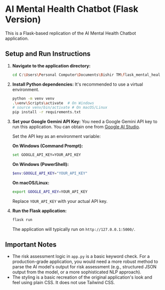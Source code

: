 # AI Mental Health Chatbot (Flask Version)

This is a Flask-based replication of the AI Mental Health Chatbot application.

## Setup and Run Instructions

1.  **Navigate to the application directory:**
    ```bash
    cd C:\Users\Personal Computer\Documents\Bishir TM\flask_mental_health_chatbot
    ```

2.  **Install Python dependencies:**
    It's recommended to use a virtual environment.
    ```bash
    python -m venv venv
    .\venv\Scripts\activate  # On Windows
    # source venv/bin/activate # On macOS/Linux
    pip install -r requirements.txt
    ```

3.  **Set your Google Gemini API Key:**
    You need a Google Gemini API key to run this application. You can obtain one from [Google AI Studio](https://aistudio.google.com/fundamentals/api_key).

    Set the API key as an environment variable:
    
    **On Windows (Command Prompt):**
    ```bash
    set GOOGLE_API_KEY=YOUR_API_KEY
    ```
    **On Windows (PowerShell):**
    ```powershell
    $env:GOOGLE_API_KEY="YOUR_API_KEY"
    ```
    **On macOS/Linux:**
    ```bash
    export GOOGLE_API_KEY=YOUR_API_KEY
    ```
    Replace `YOUR_API_KEY` with your actual API key.

4.  **Run the Flask application:**
    ```bash
    flask run
    ```

    The application will typically run on `http://127.0.0.1:5000/`.

## Important Notes

*   The risk assessment logic in `app.py` is a basic keyword check. For a production-grade application, you would need a more robust method to parse the AI model's output for risk assessment (e.g., structured JSON output from the model, or a more sophisticated NLP approach).
*   The styling is a basic recreation of the original application's look and feel using plain CSS. It does not use Tailwind CSS.
